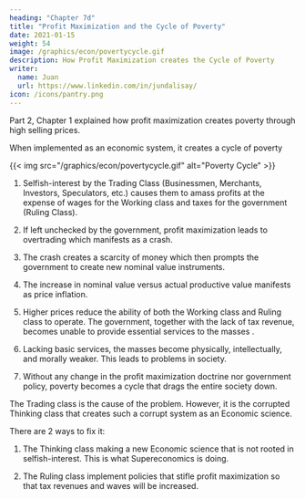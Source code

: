 ```yaml
---
heading: "Chapter 7d"
title: "Profit Maximization and the Cycle of Poverty"
date: 2021-01-15
weight: 54
image: /graphics/econ/povertycycle.gif
description: How Profit Maximization creates the Cycle of Poverty
writer:
  name: Juan
  url: https://www.linkedin.com/in/jundalisay/
icon: /icons/pantry.png
---
```



Part 2, Chapter 1 explained how profit maximization creates poverty through high selling prices. 

When implemented as an economic system, it creates a cycle of poverty

{{< img src="/graphics/econ/povertycycle.gif" alt="Poverty Cycle" >}}


1. Selfish-interest by the Trading Class (Businessmen, Merchants, Investors, Speculators, etc.) causes them to amass profits at the expense of wages for the Working class and taxes for the government (Ruling Class).

2. If left unchecked by the government, profit maximization leads to overtrading which manifests as a crash.

3. The crash creates a scarcity of money which then prompts the government to create new nominal value instruments. 

4. The increase in nominal value versus actual productive value manifests as price inflation.

5. Higher prices reduce the ability of both the Working class and Ruling class to operate. The government, together with the lack of tax revenue, becomes unable to provide essential services to the masses .

6. Lacking basic services, the masses become physically, intellectually, and morally weaker. This leads to problems in society. 

7. Without any change in the profit maximization doctrine nor government policy, poverty becomes a cycle that drags the entire society down.  



The Trading class is the cause of the problem. However, it is the corrupted Thinking class that creates such a corrupt system as an Economic science. 

There are 2 ways to fix it:

1. The Thinking class making a new Economic science that is not rooted in selfish-interest. This is what Supereconomics is doing. 

2. The Ruling class implement policies that stifle profit maximization so that tax revenues and waves will be increased.

